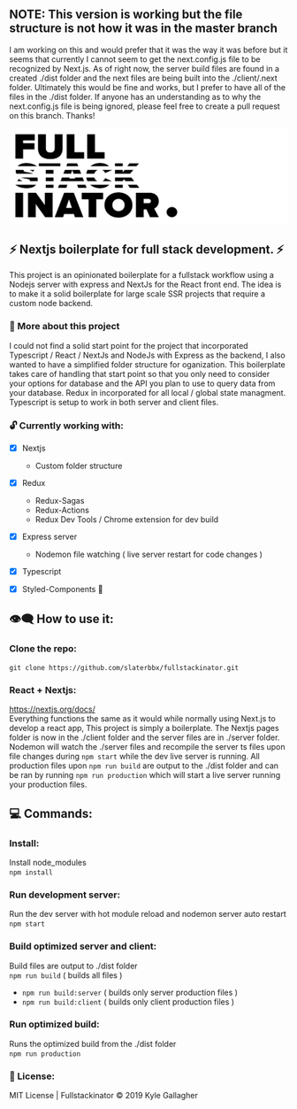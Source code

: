 ## NOTE: This version is working but the file structure is not how it was in the master branch  
I am working on this and would prefer that it was the way it was before but it seems that currently I cannot seem to get the next.config.js file to be recognized by Next.js. As of right now, the server build files are found in a created ./dist folder and the next files are being built into the ./client/.next folder. Ultimately this would be fine and works, but I prefer to have all of the files in the ./dist folder. If anyone has an understanding as to why the next.config.js file is being ignored, please feel free to create a pull request on this branch. Thanks!

![nextjs fullstackinator](headerIMG.jpg)

## ⚡️ Nextjs boilerplate for full stack development. ⚡️
This project is an opinionated boilerplate for a fullstack workflow using a Nodejs server with express and NextJs for the React front end. The idea is to make it a solid boilerplate for large scale SSR projects that require a custom node backend.  

### 🔎 More about this project
I could not find a solid start point for the project that incorporated Typescript / React / NextJs and NodeJs with Express as the backend, I also wanted to have a simplified folder structure for oganization. This boilerplate takes care of handling that start point so that you only need to consider your options for database and the API you plan to use to query data from your database. Redux in incorporated for all local / global state managment. Typescript is setup to work in both server and client files.

### 🔓 Currently working with:
- [x] Nextjs
  - Custom folder structure
- [x] Redux
  - Redux-Sagas
  - Redux-Actions
  - Redux Dev Tools / Chrome extension for dev build
- [x] Express server
  - Nodemon file watching ( live server restart for code changes )
- [x] Typescript
- [x] Styled-Components 💅
 

## 👁‍🗨 How to use it:
### Clone the repo:
```
git clone https://github.com/slaterbbx/fullstackinator.git
```
### React + Nextjs:
https://nextjs.org/docs/  
Everything functions the same as it would while normally using Next.js to develop a react app, This project is simply a boilerplate. The Nextjs pages folder is now in the ./client folder and the server files are in ./server folder. Nodemon will watch the ./server files and recompile the server ts files upon file changes during `npm start` while the dev live server is running. All production files upon `npm run build` are output to the ./dist folder and can be ran by running `npm run production` which will start a live server running your production files.

## 💻 Commands:
### Install:
Install node_modules  
`npm install`
### Run development server:
Run the dev server with hot module reload and nodemon server auto restart<br>
`npm start`
### Build optimized server and client:
Build files are output to ./dist folder  
`npm run build` ( builds all files )
- `npm run build:server` ( builds only server production files )
- `npm run build:client` ( builds only client production files )
### Run optimized build:
Runs the optimized build from the ./dist folder  
`npm run production`  

### 📝 License:
MIT License | Fullstackinator © 2019 Kyle Gallagher